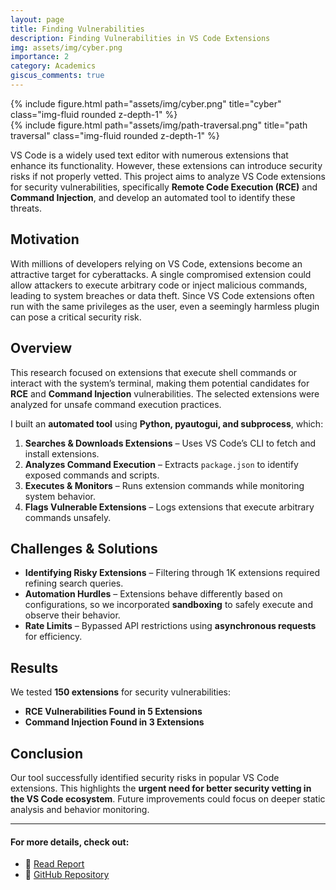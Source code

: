 ```yaml
---
layout: page
title: Finding Vulnerabilities
description: Finding Vulnerabilities in VS Code Extensions
img: assets/img/cyber.png
importance: 2
category: Academics
giscus_comments: true
---
```


<div class="row justify-content-sm-center">
    <div class="col-sm-6 mt-3 mt-md-0">
        {% include figure.html path="assets/img/cyber.png" title="cyber" class="img-fluid rounded z-depth-1" %}
    </div>
    <div class="col-sm-6 mt-3 mt-md-0">
        {% include figure.html path="assets/img/path-traversal.png" title="path traversal" class="img-fluid rounded z-depth-1" %}
    </div>
</div>

VS Code is a widely used text editor with numerous extensions that enhance its functionality. However, these extensions can introduce security risks if not properly vetted. This project aims to analyze VS Code extensions for security vulnerabilities, specifically **Remote Code Execution (RCE)** and **Command Injection**, and develop an automated tool to identify these threats.  

## **Motivation**  
With millions of developers relying on VS Code, extensions become an attractive target for cyberattacks. A single compromised extension could allow attackers to execute arbitrary code or inject malicious commands, leading to system breaches or data theft. Since VS Code extensions often run with the same privileges as the user, even a seemingly harmless plugin can pose a critical security risk.  

## **Overview**  
This research focused on extensions that execute shell commands or interact with the system’s terminal, making them potential candidates for **RCE** and **Command Injection** vulnerabilities. The selected extensions were analyzed for unsafe command execution practices.  

I built an **automated tool** using **Python, pyautogui, and subprocess**, which:  
1. **Searches & Downloads Extensions** – Uses VS Code’s CLI to fetch and install extensions.  
2. **Analyzes Command Execution** – Extracts `package.json` to identify exposed commands and scripts.  
3. **Executes & Monitors** – Runs extension commands while monitoring system behavior.  
4. **Flags Vulnerable Extensions** – Logs extensions that execute arbitrary commands unsafely.  

## **Challenges & Solutions**  
- **Identifying Risky Extensions** – Filtering through 1K extensions required refining search queries.  
- **Automation Hurdles** – Extensions behave differently based on configurations, so we incorporated **sandboxing** to safely execute and observe their behavior.  
- **Rate Limits** – Bypassed API restrictions using **asynchronous requests** for efficiency.  

## **Results**  
We tested **150 extensions** for security vulnerabilities:  
- **RCE Vulnerabilities Found in 5 Extensions**  
- **Command Injection Found in 3 Extensions**  

## **Conclusion**  
Our tool successfully identified security risks in popular VS Code extensions. This highlights the **urgent need for better security vetting in the VS Code ecosystem**. Future improvements could focus on deeper static analysis and behavior monitoring.  

---

#### For more details, check out:
- 📄 [Read Report](https://shubhamkaushik.com/assets/pdf/vulnerabilities_in_vs_code.pdf)
- 🐙 [GitHub Repository](https://github.com/prateekdceit06/EC521)
